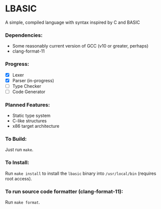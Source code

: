 # LBASIC

A simple, compiled language with syntax inspired by C and BASIC

### Dependencies:
- Some reasonably current version of GCC (v10 or greater, perhaps)
- clang-format-11

### Progress:
- [x] Lexer
- [x] Parser (in-progress)
- [ ] Type Checker
- [ ] Code Generator

### Planned Features:
- Static type system
- C-like structures
- x86 target architecture

### To Build:
Just run `make`.

### To Install:
Run `make install` to install the `lbasic` binary into `/usr/local/bin` (requires root access).

### To run source code formatter (clang-format-11):
Run `make format`.
